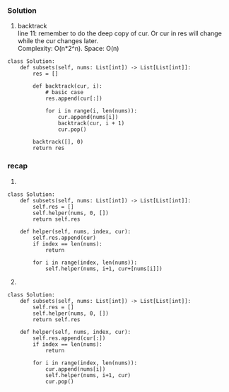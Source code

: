 ### Solution
1. backtrack <br />
line 11: remember to do the deep copy of cur. Or cur in res will change while the cur changes later. <br />
Complexity: O(n*2^n). Space: O(n)
```
class Solution:
    def subsets(self, nums: List[int]) -> List[List[int]]:
        res = []
        
        def backtrack(cur, i):
        	# basic case
            res.append(cur[:])
            
            for i in range(i, len(nums)):
                cur.append(nums[i])
                backtrack(cur, i + 1)
                cur.pop()
                
        backtrack([], 0)
        return res
```


### recap
1.
```
class Solution:
    def subsets(self, nums: List[int]) -> List[List[int]]:
        self.res = []
        self.helper(nums, 0, [])
        return self.res
    
    def helper(self, nums, index, cur):
        self.res.append(cur)
        if index == len(nums):
            return
        
        for i in range(index, len(nums)):
            self.helper(nums, i+1, cur+[nums[i]])
```
2. 
```
class Solution:
    def subsets(self, nums: List[int]) -> List[List[int]]:
        self.res = []
        self.helper(nums, 0, [])
        return self.res
    
    def helper(self, nums, index, cur):
        self.res.append(cur[:])
        if index == len(nums):
            return
        
        for i in range(index, len(nums)):
            cur.append(nums[i])
            self.helper(nums, i+1, cur)
            cur.pop()
```